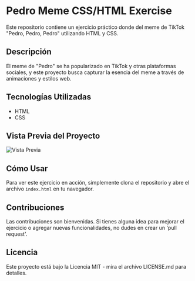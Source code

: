 # Pedro Meme CSS/HTML Exercise

Este repositorio contiene un ejercicio práctico donde del meme de TikTok "Pedro, Pedro, Pedro" utilizando HTML y CSS.

## Descripción

El meme de "Pedro" se ha popularizado en TikTok y otras plataformas sociales, y este proyecto busca capturar la esencia del meme a través de animaciones y estilos web.

## Tecnologías Utilizadas

- HTML
- CSS

## Vista Previa del Proyecto

![Vista Previa](https://github.com/DeveloperJGV/Pedro-Exercise/blob/main/PedroPedro/PreviewPedro.png?raw=true)

## Cómo Usar

Para ver este ejercicio en acción, simplemente clona el repositorio y abre el archivo `index.html` en tu navegador.

## Contribuciones

Las contribuciones son bienvenidas. Si tienes alguna idea para mejorar el ejercicio o agregar nuevas funcionalidades, no dudes en crear un 'pull request'.

## Licencia

Este proyecto está bajo la Licencia MIT - mira el archivo LICENSE.md para detalles.
